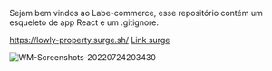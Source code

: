 Sejam bem vindos ao Labe-commerce, esse repositório contém um esqueleto de app React e um .gitignore.

https://lowly-property.surge.sh/
<a href=“https://lowly-property.surge.sh/“>Link surge</a>


![WM-Screenshots-20220724203430](https://user-images.githubusercontent.com/99925453/180670414-24cf5a7e-aa59-4ad4-924d-7015a1c35b39.png)
